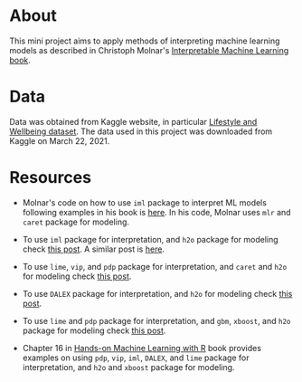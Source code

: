 # About
This mini project aims to apply methods of interpreting machine learning models as described in Christoph Molnar's [Interpretable Machine Learning book](https://christophm.github.io/interpretable-ml-book/). 

# Data
Data was obtained from Kaggle website, in particular [Lifestyle and Wellbeing dataset](https://www.kaggle.com/ydalat/lifestyle-and-wellbeing-data?select=Wellbeing_and_lifestyle_data_Kaggle.csv). The data used in this project was downloaded from Kaggle on March 22, 2021. 

# Resources

* Molnar's code on how to use `iml` package to interpret ML models following examples in his book is [here](https://github.com/christophM/interpretable-ml-book/tree/master/manuscript). In his code, Molnar uses `mlr` and `caret` package for modeling.

* To use `iml` package for interpretation, and `h2o` package for modeling check [this post](http://uc-r.github.io/iml-pkg#lime). A similar post is [here](https://www.r-bloggers.com/2018/08/iml-and-h2o-machine-learning-model-interpretability-and-feature-explanation/).

* To use `lime`, `vip`, and `pdp` package for interpretation, and `caret` and `h2o` for modeling check [this post](http://uc-r.github.io/lime).

* To use `DALEX` package for interpretation, and `h2o` for modeling check [this post](http://uc-r.github.io/dalex).

* To use `lime` and `pdp` package for interpretation, and `gbm`, `xboost`, and `h2o` package for modeling check [this post](http://uc-r.github.io/gbm_regression).

* Chapter 16 in [Hands-on Machine Learning with R](https://bradleyboehmke.github.io/HOML/iml.html) book provides examples on using `pdp`, `vip`, `iml`, `DALEX`, and `lime` package for interpretation, and `h2o` and `xboost` package for modeling.
